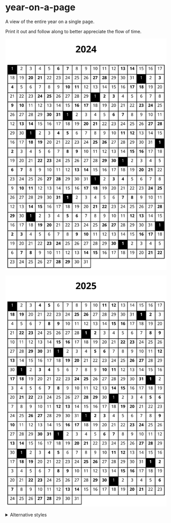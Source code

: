 # year-on-a-page

A view of the entire year on a single page.

Print it out and follow along to better appreciate the flow of time.

<p align="center">
  <img src="renders/2024-default.svg" />
</p>

<p align="center">
  <img src="renders/2025-default.svg" />
</p>

<details>
<summary>Alternative styles</summary>

<p align="center">
  <img src="renders/2024-month.svg" />
</p>

<p align="center">
  <img src="renders/2024-monthkorean.svg" />
</p>

</details>

